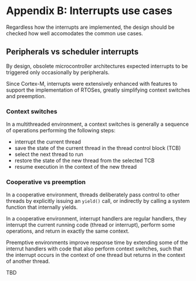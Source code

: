 # Appendix B: Interrupts use cases

Regardless how the interrupts are implemented, the design should be checked
how well accomodates the common use cases.

## Peripherals vs scheduler interrupts

By design, obsolete microcontroller architectures expected interrupts to be 
triggered only occasionally by peripherals.

Since Cortex-M, interrupts were extensively enhanced with features to
support the implementation of RTOSes, greatly simplifying context switches
and preemption. 

### Context switches

In a multithreaded environment, a context switches is generally 
a sequence of operations performing the following steps:

- interrupt the current thread
- save the state of the current thread in the thread control block (TCB)
- select the next thread to run
- restore the state of the new thread from the selected TCB
- resume execution in the context of the new thread

### Cooperative vs preemption

In a cooperative environment, threads deliberately pass control to other
threads by explicitly issuing an `yield()` call, or indirectly by calling
a system function that internally yields.

In a cooperative environment, interrupt handlers are regular handlers, 
they interrupt the current running code (thread or interrupt), 
perform some operations, and return in exactly the same context.

Preemptive environments improve response time by extending some of
the interrut handlers with code that also perform context switches,
such that the interrupt occurs in the context of one thread but 
returns in the context of another thread.

TBD
